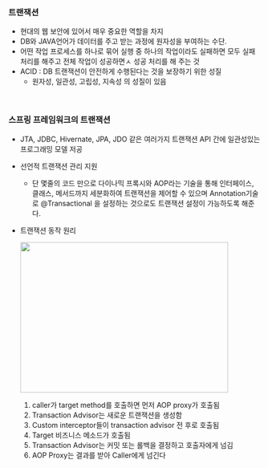 <br>

### 트랜잭션

- 현대의 웹 보안에 있어서 매우 중요한 역할을 차지
- DB와 JAVA언어가 데이터를 주고 받는 과정에 원자성을 부여하는 수단.
- 어떤 작업  프로세스를 하나로 묶어 실행 중 하나의 작업이라도 실패하면 모두 실패처리를 해주고 전체 작업이 성공하면ㅅ 성공 처리를 해 주는 것
- ACID : DB 트랜잭션이 안전하게 수행된다는 것을 보장하기 위한 성질
  - 원자성, 일관성, 고립성, 지속성 의 성질이 있음

<br>

### 스프링 프레임워크의 트랜잭션

- JTA, JDBC, Hivernate, JPA, JDO 같은 여러가지 트랜잭션 API 간에 일관성있는 프로그래밍 모델 저공

- 선언적 트랜잭션 관리 지원

  - 단 몇줄의 코드 만으로 다이나믹 프록시와 AOP라는 기술을 통해 인터페이스, 클래스, 메서드까지 세분화하여 트랜잭션을 제어할 수 있으며 Annotation기술로 @Transactional 을 설정하는 것으로도 트랜잭션 설정이 가능하도록 해준다.

- 트랜잭션 동작 원리

  <image src="./images/howtotransactionworking.png" width="414px" height="300px"> </image>

  1. caller가 target method를 호출하면 먼저 AOP proxy가 호출됨
  2. Transaction Advisor는 새로운 트랜잭션을 생성함
  3. Custom interceptor들이 transaction advisor 전 후로 호출됨
  4. Target 비즈니스 메소드가 호출됨
  5. Transaction Advisor는 커밋 또는 롤백을 결정하고 호출자에게 넘김
  6. AOP Proxy는 결과를 받아 Caller에게 넘긴다